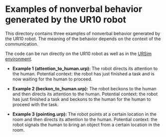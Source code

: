 # Examples of nonverbal behavior generated by the UR10 robot

This directory contains three examples of nonverbal behavior generated by the UR10 robot. The meaning of the behavior depends on the context of the communication. 

The code can be run directly on the UR10 robot as well as in the [URSim environment](https://www.universal-robots.com/download/?query=URSim). 

- **Example 1 (attention_to_human.urp):** The robot directs its attention to the human. Potential context: the robot has just finished a task and is now waiting for the human to proceed.
    
 - **Example 2 (beckon_to_human.urp):** The robot beckons to the human and then directs its attention to the human. Potential context: the robot has just finished a task and beckons to the human for the human to proceed with the task.
 
 - **Example 3 (pointing.urp):** The robot points at a certain location in the room and then directs its attention to the human. Potential context: the robot signals the human to bring an object from a certain location in the room.
